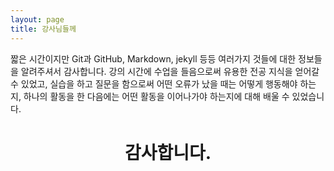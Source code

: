 ```yaml
---
layout: page
title: 강사님들께
---
```


짧은 시간이지만 Git과 GitHub, Markdown, jekyll 등등 여러가지 것들에 대한 정보들을 알려주셔서 감사합니다.
강의 시간에 수업을 들음으로써 유용한 전공 지식을 얻어갈 수 있었고, 실습을 하고 질문을 함으로써 어떤 오류가 났을 때는 어떻게 행동해야 하는지,
하나의 활동을 한 다음에는 어떤 활동을 이어나가야 하는지에 대해 배울 수 있었습니다.
# <center>**감사합니다.**</center> 

